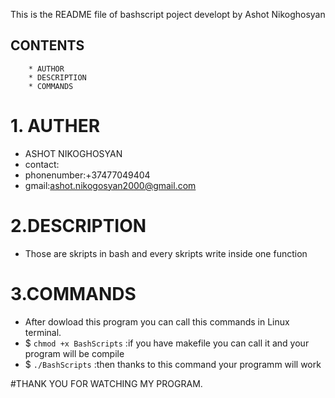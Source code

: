 This is the README file of bashscript poject developt by Ashot Nikoghosyan

## CONTENTS 

        * AUTHOR
        * DESCRIPTION
        * COMMANDS
        
# 1. AUTHER 

   * ASHOT NIKOGHOSYAN
   * contact:
   * phonenumber:+37477049404
   * gmail:ashot.nikogosyan2000@gmail.com
   
# 2.DESCRIPTION
  * Those are skripts in bash and every skripts write inside one function
  
# 3.COMMANDS
  * After dowload this program you can call this commands in Linux terminal.
  * $ `chmod +x BashScripts`  :if you have makefile you can call it and your program will be compile
  * $ `./BashScripts` :then thanks to this command your programm will work 
  
  
  
  #THANK YOU FOR WATCHING MY PROGRAM.
